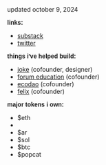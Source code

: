<head>
  <style>
    p {
      font-family: "l<bato", sans-serif;
    }
  </style>
</head>
updated october 9, 2024

<b>links:</b>

<ul>
    <li><a href="https://www.davidphelps.substack.com">substack</a></li>
    <li><a href="twitter.com/divine_economy">twitter</a></li>
</ul>



<b>things i've helped build:</b>

<ul>
    <li><a href="https://www.jokerace.io">joke</a> (cofounder, designer)</li>
    <li><a href="https://www.forumeducation.nyc">forum education</a> (cofounder)</li>
    <li><a href="https://davidphelps.substack.com/p/introducing-ecodao">ecodao</a> (cofounder)</li>
    <li><a href="https://www.fastcompany.com/40427033/felix-wants-to-help-frustrated-freelancers-get-paid">felix</a> (cofounder)</li>
</ul>


<b>major tokens i own:</b>

<ul>
    <li>$eth<li>
    <li>$ar</li>
    <li>$sol</li>
    <li>$btc</li>
    <li>$popcat</li>
</ul>


